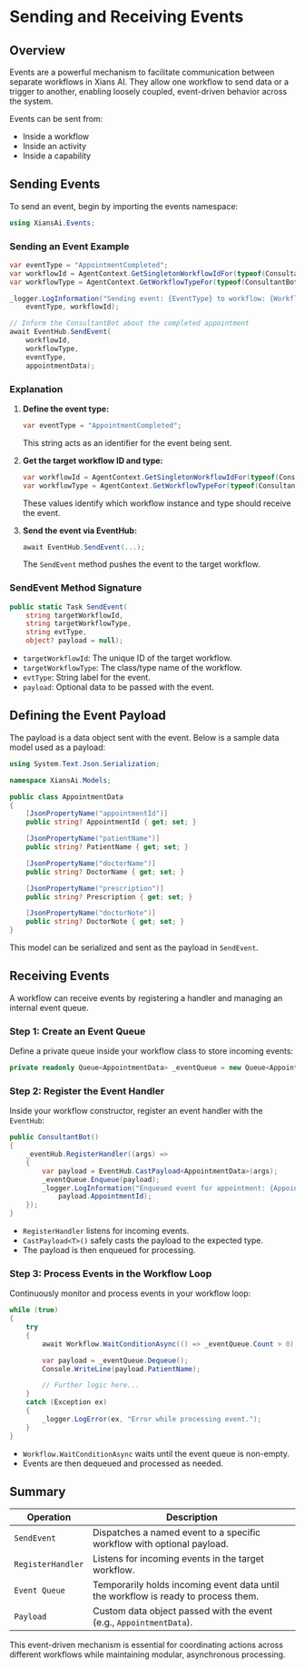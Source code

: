 # Sending and Receiving Events

## Overview
Events are a powerful mechanism to facilitate communication between separate workflows in Xians AI. They allow one workflow to send data or a trigger to another, enabling loosely coupled, event-driven behavior across the system.

Events can be sent from:
- Inside a workflow
- Inside an activity
- Inside a capability

## Sending Events

To send an event, begin by importing the events namespace:

```csharp
using XiansAi.Events;
```

### Sending an Event Example

```csharp
var eventType = "AppointmentCompleted";
var workflowId = AgentContext.GetSingletonWorkflowIdFor(typeof(ConsultantBot));
var workflowType = AgentContext.GetWorkflowTypeFor(typeof(ConsultantBot));

_logger.LogInformation("Sending event: {EventType} to workflow: {WorkflowId}",
    eventType, workflowId);

// Inform the ConsultantBot about the completed appointment
await EventHub.SendEvent(
    workflowId,
    workflowType,
    eventType,
    appointmentData);
```

### Explanation

1. **Define the event type:**
   ```csharp
   var eventType = "AppointmentCompleted";
   ```
   This string acts as an identifier for the event being sent.

2. **Get the target workflow ID and type:**
   ```csharp
   var workflowId = AgentContext.GetSingletonWorkflowIdFor(typeof(ConsultantBot));
   var workflowType = AgentContext.GetWorkflowTypeFor(typeof(ConsultantBot));
   ```
   These values identify which workflow instance and type should receive the event.

3. **Send the event via EventHub:**
   ```csharp
   await EventHub.SendEvent(...);
   ```
   The `SendEvent` method pushes the event to the target workflow.

### SendEvent Method Signature

```csharp
public static Task SendEvent(
    string targetWorkflowId,
    string targetWorkflowType,
    string evtType,
    object? payload = null);
```

- `targetWorkflowId`: The unique ID of the target workflow.
- `targetWorkflowType`: The class/type name of the workflow.
- `evtType`: String label for the event.
- `payload`: Optional data to be passed with the event.

## Defining the Event Payload

The payload is a data object sent with the event. Below is a sample data model used as a payload:

```csharp
using System.Text.Json.Serialization;

namespace XiansAi.Models;

public class AppointmentData
{
    [JsonPropertyName("appointmentId")]
    public string? AppointmentId { get; set; }

    [JsonPropertyName("patientName")]
    public string? PatientName { get; set; }

    [JsonPropertyName("doctorName")]
    public string? DoctorName { get; set; }

    [JsonPropertyName("prescription")]
    public string? Prescription { get; set; }

    [JsonPropertyName("doctorNote")]
    public string? DoctorNote { get; set; }
}
```

This model can be serialized and sent as the payload in `SendEvent`.

## Receiving Events

A workflow can receive events by registering a handler and managing an internal event queue.

### Step 1: Create an Event Queue

Define a private queue inside your workflow class to store incoming events:

```csharp
private readonly Queue<AppointmentData> _eventQueue = new Queue<AppointmentData>();
```

### Step 2: Register the Event Handler

Inside your workflow constructor, register an event handler with the `EventHub`:

```csharp
public ConsultantBot()
{
    _eventHub.RegisterHandler((args) =>
    {
        var payload = EventHub.CastPayload<AppointmentData>(args);
        _eventQueue.Enqueue(payload);
        _logger.LogInformation("Enqueued event for appointment: {AppointmentId}",
            payload.AppointmentId);
    });
}
```

- `RegisterHandler` listens for incoming events.
- `CastPayload<T>()` safely casts the payload to the expected type.
- The payload is then enqueued for processing.

### Step 3: Process Events in the Workflow Loop

Continuously monitor and process events in your workflow loop:

```csharp
while (true)
{
    try
    {
        await Workflow.WaitConditionAsync(() => _eventQueue.Count > 0);

        var payload = _eventQueue.Dequeue();
        Console.WriteLine(payload.PatientName);

        // Further logic here...
    }
    catch (Exception ex)
    {
        _logger.LogError(ex, "Error while processing event.");
    }
}
```

- `Workflow.WaitConditionAsync` waits until the event queue is non-empty.
- Events are then dequeued and processed as needed.

## Summary

| Operation         | Description                                                                 |
|--------------------|-----------------------------------------------------------------------------|
| `SendEvent`        | Dispatches a named event to a specific workflow with optional payload.     |
| `RegisterHandler`  | Listens for incoming events in the target workflow.                       |
| `Event Queue`      | Temporarily holds incoming event data until the workflow is ready to process them. |
| `Payload`          | Custom data object passed with the event (e.g., `AppointmentData`).       |

This event-driven mechanism is essential for coordinating actions across different workflows while maintaining modular, asynchronous processing.
